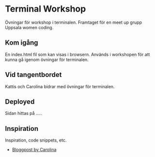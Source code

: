 # Terminal Workshop

Övningar för workshop i terminalen. Framtaget för en meet up grupp Uppsala women coding.

## Kom igång
En index.html fil som kan visas i browsern. Används i workshopen för att kunna gå igenom övningar för terminalen. 

## Vid tangentbordet
Kattis och Carolina bidrar med övningar för terminalen.

## Deployed
Sidan hittas på .....

## Inspiration

Inspiration, code snippets, etc.
* [Bloggpost by Carolina](https://46elks.se/blog/2022/02/guide-terminalen)
